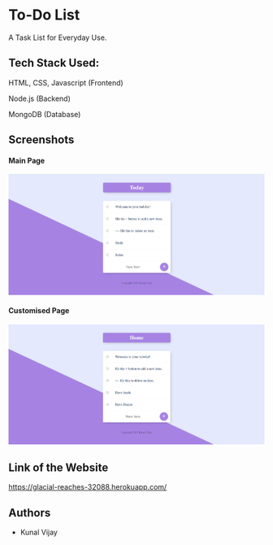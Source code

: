
# To-Do List

A Task List for Everyday Use. 




## Tech Stack Used: 

HTML, CSS, Javascript (Frontend)

Node.js (Backend)

MongoDB (Database)
## Screenshots 

#### Main Page
![Screenshot 1](https://github.com/kunalvijay42/To-Do-List/blob/main/Screenshots/Screenshot%20(5880).png?raw=true)

#### Customised Page 
![Screenshot 1](https://github.com/kunalvijay42/To-Do-List/blob/main/Screenshots/Screenshot%20(5881).png?raw=true)
## Link of the Website 

https://glacial-reaches-32088.herokuapp.com/
## Authors

- Kunal Vijay
